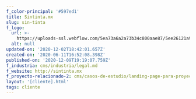 ```yaml
---
f_color-principal: '#597ed1'
title: Sintinta.mx
slug: sin-tinta
f_logo:
  url: >-
    https://uploads-ssl.webflow.com/5ea73a6a2a73b34c800aae87/5ee26121a9ae8c5cfacf6c52_logo_st.svg
  alt: null
updated-on: '2020-12-02T18:42:01.657Z'
created-on: '2020-06-11T16:52:08.398Z'
published-on: '2020-12-09T19:19:07.759Z'
f_industria: cms/industria/legal.md
f_website: http://sintinta.mx
f_proyecto-relacionado-2: cms/casos-de-estudio/landing-page-para-proyecto-de-tramites-en-linea.md
layout: '[cliente].html'
tags: cliente
---
```



